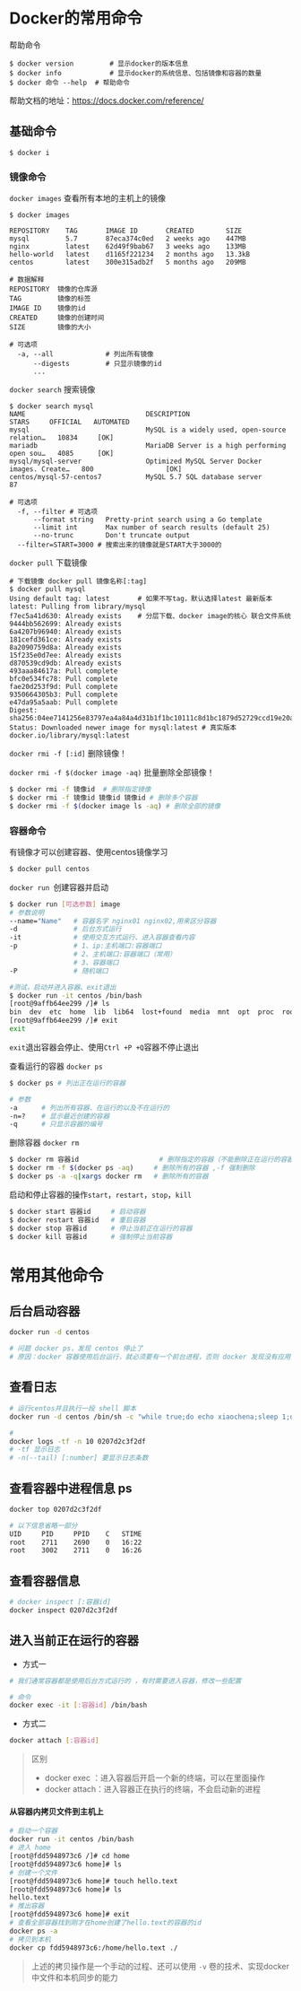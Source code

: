 # Docker的常用命令

帮助命令

```shell
$ docker version     	 # 显示docker的版本信息
$ docker info			 # 显示docker的系统信息、包括镜像和容器的数量
$ docker 命令 --help	# 帮助命令
```

帮助文档的地址：https://docs.docker.com/reference/

## 基础命令

```shell
$ docker i
```



### 镜像命令

`docker images` 查看所有本地的主机上的镜像

```shell
$ docker images

REPOSITORY    TAG       IMAGE ID       CREATED        SIZE
mysql         5.7       87eca374c0ed   2 weeks ago    447MB
nginx         latest    62d49f9bab67   3 weeks ago    133MB
hello-world   latest    d1165f221234   2 months ago   13.3kB
centos        latest    300e315adb2f   5 months ago   209MB

# 数据解释
REPOSITORY 	镜像的仓库源
TAG 		镜像的标签
IMAGE ID 	镜像的id
CREATED		镜像的创建时间
SIZE		镜像的大小

# 可选项
  -a, --all             # 列出所有镜像
      --digests         # 只显示镜像的id
      ...
```

`docker search` 搜索镜像

```shell
$ docker search mysql
NAME                              DESCRIPTION                                     STARS     OFFICIAL   AUTOMATED
mysql                             MySQL is a widely used, open-source relation…   10834     [OK]
mariadb                           MariaDB Server is a high performing open sou…   4085      [OK]
mysql/mysql-server                Optimized MySQL Server Docker images. Create…   800                  [OK]
centos/mysql-57-centos7           MySQL 5.7 SQL database server                   87

# 可选项
  -f, --filter # 可选项
      --format string   Pretty-print search using a Go template
      --limit int       Max number of search results (default 25)
      --no-trunc        Don't truncate output
  --filter=START=3000 # 搜索出来的镜像就是START大于3000的
```

`docker pull` 下载镜像

```shell
# 下载镜像 docker pull 镜像名称[:tag]
$ docker pull mysql
Using default tag: latest  		# 如果不写tag，默认选择latest 最新版本
latest: Pulling from library/mysql
f7ec5a41d630: Already exists	# 分层下载、docker image的核心 联合文件系统
9444bb562699: Already exists
6a4207b96940: Already exists
181cefd361ce: Already exists
8a2090759d8a: Already exists
15f235e0d7ee: Already exists
d870539cd9db: Already exists
493aaa84617a: Pull complete
bfc0e534fc78: Pull complete
fae20d253f9d: Pull complete
9350664305b3: Pull complete
e47da95a5aab: Pull complete
Digest: sha256:04ee7141256e83797ea4a84a4d31b1f1bc10111c8d1bc1879d52729ccd19e20a
Status: Downloaded newer image for mysql:latest # 真实版本
docker.io/library/mysql:latest
```

`docker rmi -f [:id]` 删除镜像！

`docker rmi -f $(docker image -aq)`  批量删除全部镜像！

```sh
$ docker rmi -f 镜像id  # 删除指定镜像
$ docker rmi -f 镜像id 镜像id 镜像id # 删除多个容器
$ docker rmi -f $(docker image ls -aq) # 删除全部的镜像
```

### 容器命令

有镜像才可以创建容器、使用centos镜像学习

```sh
$ docker pull centos
```

`docker run `创建容器并启动

```sh
$ docker run [可选参数] image
# 参数说明
--name="Name"	# 容器名字 nginx01 nginx02,用来区分容器
-d				# 后台方式运行
-it				# 使用交互方式运行、进入容器查看内容
-p				# 1、ip:主机端口:容器端口
				# 2、主机端口:容器端口（常用）
				# 3、容器端口
-P				# 随机端口

#测试，启动并进入容器、exit退出
$ docker run -it centos /bin/bash
[root@9affb64ee299 /]# ls
bin  dev  etc  home  lib  lib64  lost+found  media  mnt  opt  proc  root  run  sbin  srv  sys  tmp  usr  var
[root@9affb64ee299 /]# exit 
exit
```

`exit`退出容器会停止、使用`Ctrl +P +Q`容器不停止退出

查看运行的容器  `docker ps` 

```sh
$ docker ps # 列出正在运行的容器

# 参数
-a		# 列出所有容器、在运行的以及不在运行的
-n=?	# 显示最近创建的容器
-q		# 只显示容器的编号
```

删除容器 `docker rm`

```sh
$ docker rm 容器id					# 删除指定的容器（不能删除正在运行的容器）
$ docker rm -f $(docker ps -aq)	 	# 删除所有的容器 ,-f 强制删除
$ docker ps -a -q|xargs docker rm	# 删除所有的容器
```

启动和停止容器的操作`start`，`restart`，`stop`，`kill`

``` sh
$ docker start 容器id     # 启动容器
$ docker restart 容器id   # 重启容器
$ docker stop 容器id      # 停止当前正在运行的容器
$ docker kill 容器id      # 强制停止当前容器
```

# 常用其他命令

## 后台启动容器
```sh
docker run -d centos

# 问题 docker ps，发现 centos 停止了
# 原因：docker 容器使用后台运行，就必须要有一个前台进程，否则 docker 发现没有应用，就会自动停止
```

## 查看日志

```sh
# 运行centos并且执行一段 shell 脚本
docker run -d centos /bin/sh -c "while true;do echo xiaochena;sleep 1;done"
```
```sh
# 
docker logs -tf -n 10 0207d2c3f2df
# -tf 显示日志
# -n(--tail) [:number] 要显示日志条数
```

## 查看容器中进程信息 ps
```sh
docker top 0207d2c3f2df

# 以下信息省略一部分
UID     PID     PPID    C   STIME          
root    2711    2690    0   16:22          
root    3002    2711    0   16:26          
```

## 查看容器信息

```sh
# docker inspect [:容器id]
docker inspect 0207d2c3f2df
```

## 进入当前正在运行的容器

- 方式一

```sh
# 我们通常容器都是使用后台方式运行的 ，有时需要进入容器，修改一些配置

# 命令
docker exec -it [:容器id] /bin/bash
```

- 方式二

```sh
docker attach [:容器id]
```

> 区别
>
> - docker exec ：进入容器后开启一个新的终端，可以在里面操作
> - docker attach：进入容器正在执行的终端，不会启动新的进程

#### 从容器内拷贝文件到主机上

```sh
# 启动一个容器
docker run -it centos /bin/bash
# 进入 home
[root@fdd5948973c6 /]# cd home
[root@fdd5948973c6 home]# ls
# 创建一个文件
[root@fdd5948973c6 home]# touch hello.text
[root@fdd5948973c6 home]# ls
hello.text
# 推出容器
[root@fdd5948973c6 home]# exit
# 查看全部容器找到刚才在home创建了hello.text的容器的id
docker ps -a
# 拷贝到本机
docker cp fdd5948973c6:/home/hello.text ./
```

> 上述的拷贝操作是一个手动的过程、还可以使用 `-v` 卷的技术、实现docker中文件和本机同步的能力



